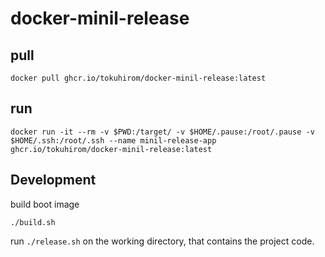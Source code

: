 # docker-minil-release

## pull

    docker pull ghcr.io/tokuhirom/docker-minil-release:latest

## run

    docker run -it --rm -v $PWD:/target/ -v $HOME/.pause:/root/.pause -v $HOME/.ssh:/root/.ssh --name minil-release-app ghcr.io/tokuhirom/docker-minil-release:latest

## Development

build boot image

    ./build.sh

run `./release.sh` on the working directory, that contains the project code.



